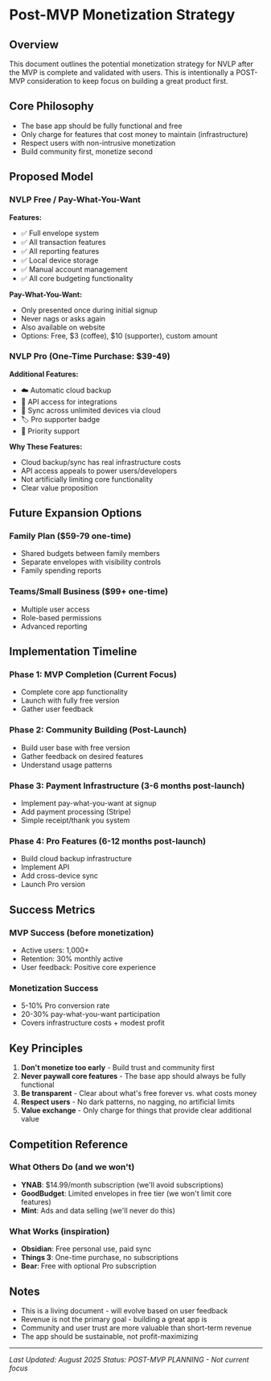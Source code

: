 # Post-MVP Monetization Strategy

## Overview
This document outlines the potential monetization strategy for NVLP after the MVP is complete and validated with users. This is intentionally a POST-MVP consideration to keep focus on building a great product first.

## Core Philosophy
- The base app should be fully functional and free
- Only charge for features that cost money to maintain (infrastructure)
- Respect users with non-intrusive monetization
- Build community first, monetize second

## Proposed Model

### NVLP Free / Pay-What-You-Want
**Features:**
- ✅ Full envelope system
- ✅ All transaction features
- ✅ All reporting features
- ✅ Local device storage
- ✅ Manual account management
- ✅ All core budgeting functionality

**Pay-What-You-Want:**
- Only presented once during initial signup
- Never nags or asks again
- Also available on website
- Options: Free, $3 (coffee), $10 (supporter), custom amount

### NVLP Pro (One-Time Purchase: $39-49)
**Additional Features:**
- ☁️ Automatic cloud backup
- 🔌 API access for integrations
- 📱 Sync across unlimited devices via cloud
- 🏷️ Pro supporter badge
- 📧 Priority support

**Why These Features:**
- Cloud backup/sync has real infrastructure costs
- API access appeals to power users/developers
- Not artificially limiting core functionality
- Clear value proposition

## Future Expansion Options

### Family Plan ($59-79 one-time)
- Shared budgets between family members
- Separate envelopes with visibility controls
- Family spending reports

### Teams/Small Business ($99+ one-time)
- Multiple user access
- Role-based permissions
- Advanced reporting

## Implementation Timeline

### Phase 1: MVP Completion (Current Focus)
- Complete core app functionality
- Launch with fully free version
- Gather user feedback

### Phase 2: Community Building (Post-Launch)
- Build user base with free version
- Gather feedback on desired features
- Understand usage patterns

### Phase 3: Payment Infrastructure (3-6 months post-launch)
- Implement pay-what-you-want at signup
- Add payment processing (Stripe)
- Simple receipt/thank you system

### Phase 4: Pro Features (6-12 months post-launch)
- Build cloud backup infrastructure
- Implement API
- Add cross-device sync
- Launch Pro version

## Success Metrics

### MVP Success (before monetization)
- Active users: 1,000+
- Retention: 30% monthly active
- User feedback: Positive core experience

### Monetization Success
- 5-10% Pro conversion rate
- 20-30% pay-what-you-want participation
- Covers infrastructure costs + modest profit

## Key Principles

1. **Don't monetize too early** - Build trust and community first
2. **Never paywall core features** - The base app should always be fully functional
3. **Be transparent** - Clear about what's free forever vs. what costs money
4. **Respect users** - No dark patterns, no nagging, no artificial limits
5. **Value exchange** - Only charge for things that provide clear additional value

## Competition Reference

### What Others Do (and we won't)
- **YNAB**: $14.99/month subscription (we'll avoid subscriptions)
- **GoodBudget**: Limited envelopes in free tier (we won't limit core features)
- **Mint**: Ads and data selling (we'll never do this)

### What Works (inspiration)
- **Obsidian**: Free personal use, paid sync
- **Things 3**: One-time purchase, no subscriptions
- **Bear**: Free with optional Pro subscription

## Notes
- This is a living document - will evolve based on user feedback
- Revenue is not the primary goal - building a great app is
- Community and user trust are more valuable than short-term revenue
- The app should be sustainable, not profit-maximizing

---

*Last Updated: August 2025*
*Status: POST-MVP PLANNING - Not current focus*